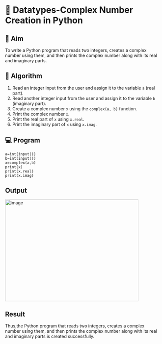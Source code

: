 # 🧮 Datatypes-Complex Number Creation in Python

## 🎯 Aim
To write a Python program that reads two integers, creates a complex number using them, and then prints the complex number along with its real and imaginary parts.

## 🧠 Algorithm
1. Read an integer input from the user and assign it to the variable `a` (real part).
2. Read another integer input from the user and assign it to the variable `b` (imaginary part).
3. Create a complex number `x` using the `complex(a, b)` function.
4. Print the complex number `x`.
5. Print the real part of `x` using `x.real`.
6. Print the imaginary part of `x` using `x.imag`.

## 💻 Program
~~~
a=int(input())
b=int(input())
x=complex(a,b)
print(x)
print(x.real)
print(x.imag)
~~~

## Output
<img width="434" height="332" alt="image" src="https://github.com/user-attachments/assets/6b224f37-418b-4489-a52d-716f2d01e985" />

## Result
Thus,the Python program that reads two integers, creates a complex number using them, and then prints the complex number along with its real and imaginary parts is created successfully.
